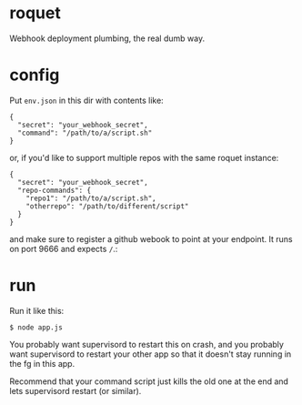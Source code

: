 # roquet
Webhook deployment plumbing, the real dumb way.

# config

Put `env.json` in this dir with contents like:

```
{
  "secret": "your_webhook_secret",
  "command": "/path/to/a/script.sh"
}
```

or, if you'd like to support multiple repos with the same roquet instance:

```
{
  "secret": "your_webhook_secret",
  "repo-commands": {
    "repo1": "/path/to/a/script.sh",
    "otherrepo": "/path/to/different/script"
  }
}
```

and make sure to register a github webook to point at
your endpoint.  It runs on port 9666 and expects `/`.:

# run

Run it like this:

```
$ node app.js
```

You probably want supervisord to restart this on crash,
and you probably want supervisord to restart your other app
so that it doesn't stay running in the fg in this app.

Recommend that your command script just kills the old one at the end
and lets supervisord restart (or similar).
